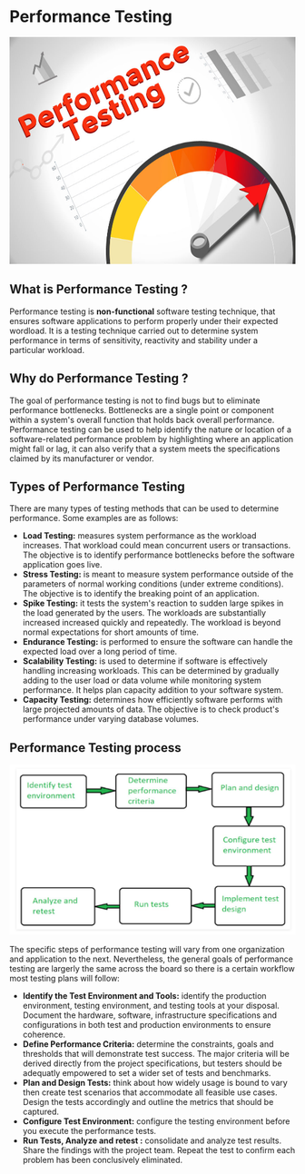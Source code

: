 # Performance Testing 
<img src="https://github.com/ELMehdiNaor/The-Complete-2022-Software-Testing-Bootcamp/blob/main/15-%20Performance%20Testing/PR_Testing.jpg" width="800" height="400">

## What is Performance Testing ?
Performance testing is **non-functional** software testing technique, that ensures software applications to perform properly 
under their expected wordload. It is a testing technique carried out to determine system performance in terms of sensitivity, 
reactivity and stability under a particular workload. 

## Why do Performance Testing ? 
The goal of performance testing is not to find bugs but to eliminate performance bottlenecks. Bottlenecks are a single point or
component within a system's overall function that holds back overall performance. Performance testing can be used to help identify
the nature or location of a software-related performance problem by highlighting where an application might fall or lag, it can also
verify that a system meets the specifications claimed by its manufacturer or vendor.

## Types of Performance Testing
There are many types of testing methods that can be used to determine performance. Some examples are as follows: 
- **Load Testing:** measures system performance as the workload increases. That workload could mean concurrent users or transactions.
    The objective is to identify performance bottlenecks before the software application goes live.
- **Stress Testing:** is meant to measure system performance outside of the parameters of normal working conditions (under extreme conditions). 
    The objective is to identify the breaking point of an application. 
- **Spike Testing:** it tests the system's reaction to sudden large spikes in the load generated by the users. The workloads are substantially increased
  increased quickly and repeatedly. The workload is beyond normal expectations for short amounts of time.
- **Endurance Testing:** is performed to ensure the software can handle the expected load over a long period of time. 
- **Scalability Testing:** is used to determine if software is effectively handling increasing workloads. This can be determined by gradually adding to the
  user load or data volume while monitoring system performance. It helps plan capacity addition to your software system. 
 - **Capacity Testing:** determines how efficiently software performs with large projected amounts of data. The objective is to check
   product's performance under varying database volumes.
   
## Performance Testing process
<img src="https://github.com/ELMehdiNaor/The-Complete-2022-Software-Testing-Bootcamp/blob/main/15-%20Performance%20Testing/PR_Testing_Process.png" width="600" height="300">

The specific steps of performance testing will vary from one organization and application to the next. Nevertheless, the general goals of performance testing are largerly the same across the board so there is a certain workflow most testing plans will follow: 

- **Identify the Test Environment and Tools:** identify the production environment, testing environment, and testing tools at your disposal. Document the hardware, software, infrastructure specifications and configurations in both test and production environments to ensure coherence. 
- **Define Performance Criteria:** determine the constraints, goals and thresholds that will demonstrate test success. The major criteria will be derived directly from the project specifications, but testers should be adequatly empowered to set a wider set of tests and benchmarks.
- **Plan and Design Tests:** think about how widely usage is bound to vary then create test scenarios that accommodate all feasible use cases. Design the tests accordingly and outline the metrics that should be captured.
- **Configure Test Environment:** configure the testing environment before you execute the performance tests. 
- **Run Tests, Analyze and retest :** consolidate and analyze test results. Share the findings with the project team. Repeat the test to confirm each problem has been conclusively eliminated. 
